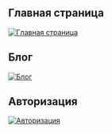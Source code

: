 ## Главная страница

[![Главная страница](https://i.postimg.cc/44VX9ht0/Screenshot-30.png)](https://postimg.cc/jCqVV2M6)

## Блог

[![Блог](https://i.postimg.cc/dtLvs2c4/Screenshot-blog.png)](https://postimg.cc/4mkjwhd9)

## Авторизация

[![Авторизация](https://i.postimg.cc/1X7682t7/Screenshot-login.png)](https://postimg.cc/N2TLVNRR)
